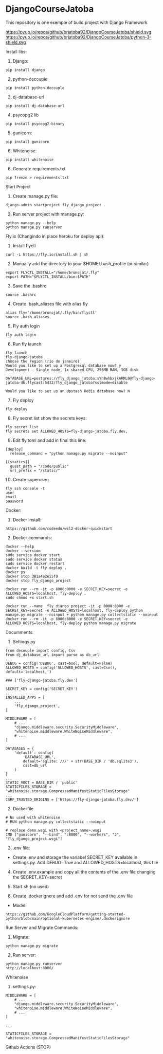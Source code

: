 # DjangoCourseJatoba
This repository is one exemple of build project with Django Framework

https://pyup.io/repos/github/brjatoba92/DjangoCourseJatoba/shield.svg
https://pyup.io/repos/github/brjatoba92/DjangoCourseJatoba/python-3-shield.svg


Install libs:

1. Django:
```console
pip install django
```

2. python-decouple
```console
pip install python-decouple
```

3. dj-database-url
```console
pip install dj-database-url
```

4. psycopg2 lib
```console
pip install psycopg2-binary
```

5. gunicorn:
```console
pip install gunicorn
```

6. Whitenoise:
```console
pip install whitenoise
```

6. Generate requirements.txt
```console
pip freeze > requirements.txt
```


Start Project

1. Create manage.py file:
```console
django-admin startproject fly_django_project .
```

2. Run server project with manage.py:
```console
python manage.py --help
python manage.py runserver
```


Fly.io (Changindo in place heroku for deploy api):

1. Install flyctl

```console
curl -L https://fly.io/install.sh | sh
```

2. Manually add the directory to your $HOME/.bash_profile (or similar)
```console
export FLYCTL_INSTALL="/home/brunojat/.fly"
export PATH="$FLYCTL_INSTALL/bin:$PATH"
```

3. Save the .bashrc
```console
source .bashrc
```

4. Create .bash_aliases file with alias fly
```console
alias fly='/home/brunojat/.fly/bin/flyctl'
source .bash_aliases
```

5. Fly auth login
```console
fly auth login
```

6. Run fly launch
```console
fly launch
fly-django-jatoba
choose the region (rio de janeiro)
Would you like to set up a Postgresql database now? y
Development - Single node, 1x shared CPU, 256MB RAM, 1GB disk

DATABASE_URL=postgres://fly_django_jatoba:sYh8whbxjkARML0@fly-django-jatoba-db.flycast:5432/fly_django_jatoba?sslmode=disable

Would you like to set up an Upstash Redis database now? N
```

7. Fly deploy

```console
fly deploy
```

8. Fly secret list show the secrets keys:

```console
fly secret list
fly secrets set ALLOWED_HOSTS=fly-django-jatoba.fly.dev,
```

9. Edit fly.toml and add in final this line:

```console
[deploy]
  release_command = "python manage.py migrate --noinput"

[[statics]]
  guest_path = "/code/public"
  url_prefix = "/static/"
```

10. Create superuser:

```console
fly ssh console -t
user
email
password
```


Docker:

1. Docker install:

```console
https://github.com/codeedu/wsl2-docker-quickstart
```

2. Docker commands: 

```console
docker --help
docker --version
sudo service docker start
sudo service docker status
sudo service docker restart
docker build -t fly-deploy .
docker ps
docker stop 381a4e2e55f0
docker stop fly_django_project
```

```console
docker run --rm -it -p 8000:8000 -e SECRET_KEY=secret -e ALLOWED_HOSTS=localhost, fly-deploy .
sudo chmod +x start.sh
```

```console
docker run --name  fly_django_project -it -p 8000:8000 -e SECRET_KEY=secret -e ALLOWED_HOSTS=localhost, fly-deploy python manage.py migrate --noinput + python manage.py collectstatic --noinput
docker run --rm -it -p 8000:8000 -e SECRET_KEY=secret -e ALLOWED_HOSTS=localhost, fly-deploy python manage.py migrate
```

Documments:

1. Settings.py 

```console
from decouple import config, Csv
from dj_database_url import parse as db_url
...
DEBUG = config('DEBUG', cast=bool, default=False)
ALLOWED_HOSTS = config('ALLOWED_HOSTS', cast=Csv(), default='localhost,') 

### ['fly-django-jatoba.fly.dev']

SECRET_KEY = config('SECRET_KEY')
...
INSTALLED_APPS = [
    ...
    'fly_django_project',
]

MIDDLEWARE = [
    # ...
    "django.middleware.security.SecurityMiddleware",
    "whitenoise.middleware.WhiteNoiseMiddleware",
    # ...
]

DATABASES = {
    'default': config(
        'DATABASE_URL', 
        default='sqlite: ///' + str(BASE_DIR / 'db.sqlite3'), 
        cast=db_url
    )
}
...
STATIC_ROOT = BASE_DIR / 'public'
STATICFILES_STORAGE = "whitenoise.storage.CompressedManifestStaticFilesStorage"
...
CSRF_TRUSTED_ORIGINS = ['https://fly-django-jatoba.fly.dev/']

```

2. Dockerfile
```console
# No used with whitenoise 
# RUN python manage.py collectstatic --noinput

# replace demo.wsgi with <project_name>.wsgi
CMD ["gunicorn", "--bind", ":8000", "--workers", "2", "fly_django_project.wsgi"]
```

3. .env file:
- Create .env and storage the variabel SECRET_KEY available in settings.py. Add DEBUG=True and ALLOWED_HOSTS=localhost, this file

4. Create .env.example and copy all the contents of the .env file changing the SECRET_KEY=secret

5. Start.sh (no used)

6. Create .dockerignore and add .env for not send the .env file
- Model:
```console
https://github.com/GoogleCloudPlatform/getting-started-python/blob/main/optional-kubernetes-engine/.dockerignore
```


Run Server and Migrate Commands:

1. Migrate:

```console
python manage.py migrate
```

2. Run server:
```console
python manage.py runserver
http://localhost:8000/
```


Whitenoise

1. settings.py:
```console
MIDDLEWARE = [
    # ...
    "django.middleware.security.SecurityMiddleware",
    "whitenoise.middleware.WhiteNoiseMiddleware",
    # ...
]

...

STATICFILES_STORAGE = "whitenoise.storage.CompressedManifestStaticFilesStorage"
```


Github Actions (STOP)